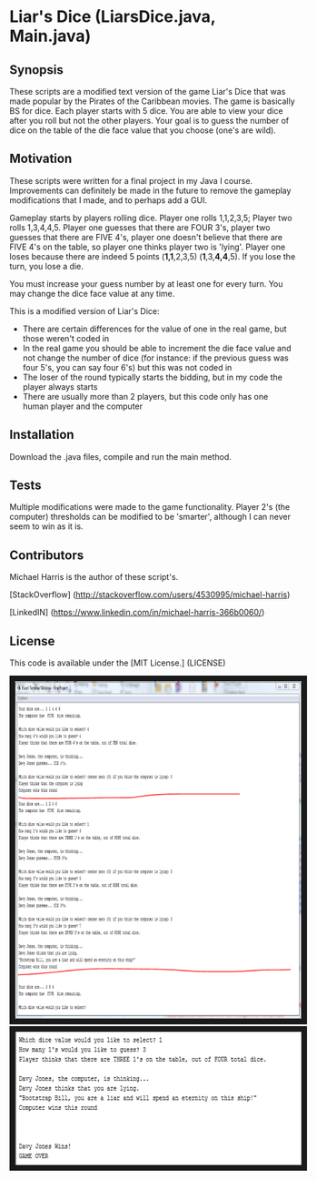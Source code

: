 # Liar's Dice (LiarsDice.java, Main.java)
## Synopsis

These scripts are a modified text version of the game Liar's Dice that was made popular by the Pirates of the Caribbean movies.  The game is basically BS for dice.  Each player starts with 5 dice.  You are able to view your dice after you roll but not the other players.  Your goal is to guess the number of dice on the table of the die face value that you choose (one's are wild).  

## Motivation

These scripts were written for a final project in my Java I course.  Improvements can definitely be made in the future to remove the gameplay modifications that I made, and to perhaps add a GUI.

Gameplay starts by players rolling dice.  Player one rolls 1,1,2,3,5; Player two rolls 1,3,4,4,5.  Player one guesses that there are FOUR 3's, player two guesses that there are FIVE 4's, player one doesn't believe that there are FIVE 4's on the table, so player one thinks player two is 'lying'.  Player one loses because there are indeed 5 points (**1,1**,2,3,5) (**1**,3,**4,4**,5). If you lose the turn, you lose a die.

You must increase your guess number by at least one for every turn.  You may change the dice face value at any time.

This is a modified version of Liar's Dice:

+ There are certain differences for the value of one in the real game, but those weren't coded in
+ In the real game you should be able to increment the die face value and not change the number of dice (for instance: if the previous guess was four 5's, you can say four 6's) but this was not coded in
+ The loser of the round typically starts the bidding, but in my code the player always starts
+ There are usually more than 2 players, but this code only has one human player and the computer

## Installation

Download the .java files, compile and run the main method.

## Tests

Multiple modifications were made to the game functionality.  Player 2's (the computer) thresholds can be modified to be 'smarter', although I can never seem to win as it is.

## Contributors

Michael Harris is the author of these script's.

[StackOverflow] (http://stackoverflow.com/users/4530995/michael-harris)

[LinkedIN] (https://www.linkedin.com/in/michael-harris-366b0060/)

## License

This code is available under the [MIT License.] (LICENSE)

<img src="Gameplay.PNG" width="878" height="593" border="10" />
<img src="GameOver.PNG" width="615" height="234" border="10" />
